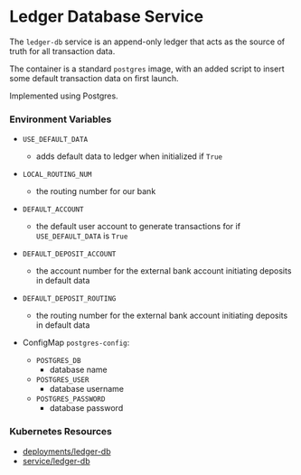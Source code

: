 # Ledger Database Service

The `ledger-db` service is an append-only ledger that acts as the source of truth
for all transaction data.

The container is a standard `postgres` image, with an added script to insert some
default transaction data on first launch.

Implemented using Postgres.

### Environment Variables

- `USE_DEFAULT_DATA`
  - adds default data to ledger when initialized if `True`
- `LOCAL_ROUTING_NUM`
  - the routing number for our bank
- `DEFAULT_ACCOUNT`
  - the default user account to generate transactions for if `USE_DEFAULT_DATA` is `True`
- `DEFAULT_DEPOSIT_ACCOUNT`
  - the account number for the external bank account initiating deposits in default data
- `DEFAULT_DEPOSIT_ROUTING`
  - the routing number for the external bank account initiating deposits in default data

- ConfigMap `postgres-config`:
  - `POSTGRES_DB`
    - database name
  - `POSTGRES_USER`
    - database username
  - `POSTGRES_PASSWORD`
    - database password

### Kubernetes Resources

- [deployments/ledger-db](/kubernetes-manifests/ledger-db.yaml)
- [service/ledger-db](/kubernetes-manifests/ledger-db.yaml)
